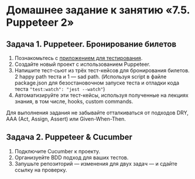# Домашнее задание к занятию «7.5. Puppeteer 2»

## Задача 1. Puppeteer. Бронирование билетов

1. Познакомьтесь с [приложением для тестирования](http://qamid.tmweb.ru/client/index.php).  
2. Создайте новый проект с использованием Puppeteer.
3. Напишите тест-сьют из трёх тест-кейсов для бронирования билетов. 2 happy path теста и 1 — sad path. (Используя script в файле package.json для безостановочном запуске теста и отладки кода теста `"test:watch": "jest --watch"`)
4. Автоматизируйте эти тест-кейсы, используя полученные на лекциях знания, в том числе, hooks, custom commands.

Для выполнения задания не забывайте отталкиваться от подходов DRY, AAA (Act, Assign, Assert) или Given-When-Then.

## Задача 2. Puppeteer & Cucumber

1. Подключите Cucumber к проекту.
2. Организуейте BDD подход для ваших тестов.
3. Запушьте репозиторий — изменения для двух задач — и сдайте ссылку на проверку.

